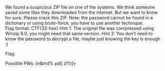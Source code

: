 We found a suspicious ZIP file on one of the systems. We think someone saved some files they downloaded from the internet. But we want to know for sure. Please crack this ZIP. Note: the password cannot be found in a dictionary or using brute-force, you have to use another technique.  
Flag format: CTF{32-hex} Hint 1: The original file was compressed using Winzip 9.0, you might need that same version. Hint 2: You don't need to know the password to decrypt a file, maybe just knowing the key is enough :)

Flag: 

Possible PWs:
{n&md%
pd$!j$
z?/}[v